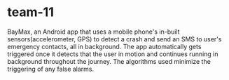 # team-11
BayMax, an Android app that uses a mobile phone's in-built sensors(accelerometer, GPS) to detect a crash and send an SMS to user's emergency contacts, all in background. The app automatically gets triggered once it detects that the user in motion and continues running in background throughout the journey. The algorithms used minimize the triggering of any false alarms.  
